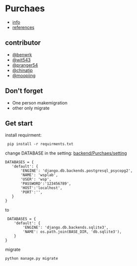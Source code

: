 # Purchaes

 - [info](docs/info.md)
 - [references](docs/references.md)
 
## contributor

 - [@benwrk](https://github.com/benwrk)
 - [@wit543](https://github.com/wit543)
 - [@pranger54](https://github.com/pranger54)
 - [@chinatip](https://github.com/chinatip)
 - [@moopiing](https://github.com/moopiing)

## Don't forget
 - One person makemigration
 - other only migrate
 
## Get start
 install requirment:
```
 pip install -r requirments.txt
```
 change DATABASE in the setting:
  [backend/Purchaes/setting](https://github.com/benwrk/Purchaes/blob/development/backend/Purchaes/settings.py)
 ```
 DATABASES = {
    'default': {
        'ENGINE': 'django.db.backends.postgresql_psycopg2',
        'NAME': 'wsplab',
        'USER': 'wsp',
        'PASSWORD':'123456789',
        'HOST':'localhost',
        'PORT':'',
    }
}
```
 to
 ```
  DATABASES = {
     'default': {
         'ENGINE': 'django.db.backends.sqlite3',
         'NAME': os.path.join(BASE_DIR, 'db.sqlite3'),
     }
 }
 ```
 migrate
 ```
 python manage.py migrate
 ```
